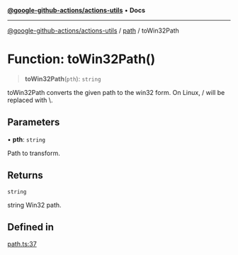 [**@google-github-actions/actions-utils**](../../README.md) • **Docs**

***

[@google-github-actions/actions-utils](../../modules.md) / [path](../README.md) / toWin32Path

# Function: toWin32Path()

> **toWin32Path**(`pth`): `string`

toWin32Path converts the given path to the win32 form. On Linux, / will be
replaced with \\.

## Parameters

• **pth**: `string`

Path to transform.

## Returns

`string`

string Win32 path.

## Defined in

[path.ts:37](https://github.com/google-github-actions/actions-utils/blob/main/src/path.ts#L37)
